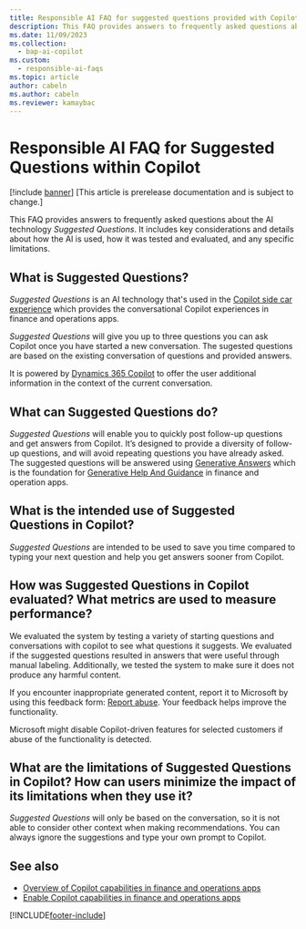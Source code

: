 ```yaml
---
title: Responsible AI FAQ for suggested questions provided with Copilot
description: This FAQ provides answers to frequently asked questions about the AI technology that's used to generated Suggested Questions in Copilot. It includes key considerations and details about how the AI is used, how it was tested and evaluated, and any specific limitations.
ms.date: 11/09/2023
ms.collection:
  - bap-ai-copilot
ms.custom:
  - responsible-ai-faqs
ms.topic: article
author: cabeln
ms.author: cabeln
ms.reviewer: kamaybac
---
```


# Responsible AI FAQ for Suggested Questions within Copilot

[!include [banner](../includes/banner.md)]
[This article is prerelease documentation and is subject to change.]

This FAQ provides answers to frequently asked questions about the AI technology *Suggested Questions*. It includes key considerations and details about how the AI is used, how it was tested and evaluated, and any specific limitations.

## What is Suggested Questions?

*Suggested Questions* is an AI technology that's used in the [Copilot side car experience](copilot-for-finance-operations.md) which provides the conversational Copilot experiences in finance and operations apps.

 *Suggested Questions* will give you up to three questions you can ask Copilot once you have started a new conversation. The sugested questions are based on the existing conversation of questions and provided answers.

It is powered by [Dynamics 365 Copilot](/power-platform/transparency-note-copilot-data-security-privacy) to offer the user additional information in the context of the current conversation.

## What can Suggested Questions do?

*Suggested Questions* will enable you to quickly post follow-up questions and get answers from Copilot. It’s designed to provide a diversity of follow-up questions, and will avoid repeating questions you have already asked. The suggested questions will be answered using [Generative Answers](/microsoft-copilot-studio/faqs-generative-answers) which is the foundation for [Generative Help And Guidance](copliot-generative-help.md) in finance and operation apps.

## What is the intended use of Suggested Questions in Copilot?

*Suggested Questions* are intended to be used to save you time compared to typing your next question and help you get answers sooner from Copilot.

## How was Suggested Questions in Copilot evaluated? What metrics are used to measure performance?

We evaluated the system by testing a variety of starting questions and conversations with copilot to see what questions it suggests. We evaluated if the suggested questions resulted in answers that were useful through manual labeling. Additionally, we tested the system to make sure it does not produce any harmful content.

If you encounter inappropriate generated content, report it to Microsoft by using this feedback form: [Report abuse](https://msrc.microsoft.com/report/abuse?ThreatType=URL&IncidentType=Responsible%20AI&SourceUrl=https://dynamics.microsoft.com/supply-chain-management/overview/). Your feedback helps improve the functionality.

Microsoft might disable Copilot-driven features for selected customers if abuse of the functionality is detected.

## What are the limitations of Suggested Questions in Copilot? How can users minimize the impact of its limitations when they use it?

*Suggested Questions* will only be based on the conversation, so it is not able to consider other context when making recommendations. You can always ignore the suggestions and type your own prompt to Copilot.

## See also

- [Overview of Copilot capabilities in finance and operations apps](copilot-for-finance-operations.md)
- [Enable Copilot capabilities in finance and operations apps](../../dev-itpro/copilot/enable-copilot.md)

[!INCLUDE[footer-include](../../../includes/footer-banner.md)]